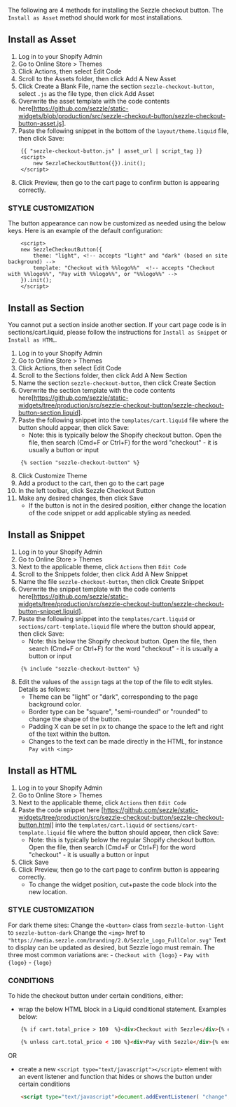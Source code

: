 
The following are 4 methods for installing the Sezzle checkout button. The `Install as Asset` method should work for most installations.

## Install as Asset
1. Log in to your Shopify Admin
2. Go to Online Store > Themes
3. Click Actions, then select Edit Code
4. Scroll to the Assets folder, then click Add A New Asset
5. Click Create a Blank File, name the section `sezzle-checkout-button`, select `.js` as the file type, then click Add Asset
6. Overwrite the asset template with the code contents here[https://github.com/sezzle/static-widgets/blob/production/src/sezzle-checkout-button/sezzle-checkout-button-asset.js].
7. Paste the following snippet in the bottom of the `layout/theme.liquid` file, then click Save:
```
	{{ "sezzle-checkout-button.js" | asset_url | script_tag }}
	<script>
		new SezzleCheckoutButton({}).init();
	</script>
```
8. Click Preview, then go to the cart page to confirm button is appearing correctly.

### STYLE CUSTOMIZATION

The button appearance can now be customized as needed using the below keys. Here is an example of the default configuration:

```
    <script>
    new SezzleCheckoutButton({
		theme: "light", <!-- accepts "light" and "dark" (based on site background) -->
        template: "Checkout with %%logo%%"  <!-- accepts "Checkout with %%logo%%", "Pay with %%logo%%", or "%%logo%%" -->
    }).init();
    </script>
```


## Install as Section
You cannot put a section inside another section. If your cart page code is in sections/cart.liquid, please follow the instructions for `Install as Snippet` or `Install as HTML`.
1. Log in to your Shopify Admin
2. Go to Online Store > Themes
3. Click Actions, then select Edit Code
4. Scroll to the Sections folder, then click Add A New Section
5. Name the section `sezzle-checkout-button`, then click Create Section
6. Overwrite the section template with the code contents here[https://github.com/sezzle/static-widgets/tree/production/src/sezzle-checkout-button/sezzle-checkout-button-section.liquid].
7. Paste the following snippet into the `templates/cart.liquid` file where the button should appear, then click Save:
	* Note: this is typically below the Shopify checkout button. Open the file, then search (Cmd+F or Ctrl+F) for the word "checkout" - it is usually a button or input
```
	{% section "sezzle-checkout-button" %}
```
8. Click Customize Theme
9. Add a product to the cart, then go to the cart page
10. In the left toolbar, click Sezzle Checkout Button
11. Make any desired changes, then click Save
	* If the button is not in the desired position, either change the location of the code snippet or add applicable styling as needed.


## Install as Snippet
1. Log in to your Shopify Admin
2. Go to Online Store > Themes
3. Next to the applicable theme, click `Actions` then `Edit Code`
4. Scroll to the Snippets folder, then click Add A New Snippet
5. Name the file `sezzle-checkout-button`, then click Create Snippet
6. Overwrite the snippet template with the code contents here[https://github.com/sezzle/static-widgets/tree/production/src/sezzle-checkout-button/sezzle-checkout-button-snippet.liquid].
7. Paste the following snippet into the `templates/cart.liquid` or `sections/cart-template.liquid` file where the button should appear, then click Save:
	* Note: this below the Shopify checkout button. Open the file, then search (Cmd+F or Ctrl+F) for the word "checkout" - it is usually a button or input
```
	{% include "sezzle-checkout-button" %}
```
8. Edit the values of the `assign` tags at the top of the file to edit styles. Details as follows:
	* Theme can be "light" or "dark", corresponding to the page background color.
	* Border type can be "square", "semi-rounded" or "rounded" to change the shape of the button.
	* Padding X can be set in px to change the space to the left and right of the text within the button.
	* Changes to the text can be made directly in the HTML, for instance `Pay with <img>`


## Install as HTML
1. Log in to your Shopify Admin
2. Go to Online Store > Themes
3. Next to the applicable theme, click `Actions` then `Edit Code`
4. Paste the code snippet here [https://github.com/sezzle/static-widgets/tree/production/src/sezzle-checkout-button/sezzle-checkout-button.html] into the `templates/cart.liquid` or `sections/cart-template.liquid` file where the button should appear, then click Save:
	* Note: this is typically below the regular Shopify checkout button. Open the file, then search (Cmd+F or Ctrl+F) for the word "checkout" - it is usually a button or input
7. Click Save
8. Click Preview, then go to the cart page to confirm button is appearing correctly.
	* To change the widget position, cut+paste the code block into the new location.

### STYLE CUSTOMIZATION
For dark theme sites:
    Change the `<button>` class from `sezzle-button-light` to `sezzle-button-dark`
    Change the `<img>` href to `"https://media.sezzle.com/branding/2.0/Sezzle_Logo_FullColor.svg"`
Text to display can be updated as desired, but Sezzle logo must remain. The three most common variations are:
	- `Checkout with {logo}`
	- `Pay with {logo}`
	- `{logo}`


### CONDITIONS
To hide the checkout button under certain conditions, either:
* wrap the below HTML block in a Liquid conditional statement. Examples below:
```html
	{% if cart.total_price > 100  %}<div>Checkout with Sezzle</div>{% endif%}
```
```html
	{% unless cart.total_price < 100 %}<div>Pay with Sezzle</div>{% endunless %}
```
OR
* create a new `<script type="text/javascript"></script>` element with an event listener and function that hides or shows the button under certain conditions
```html
	<script type="text/javascript">document.addEventListener( "change", function(){if(window.innerWidth < 560){document.querySelector(.sezzle-checkout-button).style.display = "none !important"} else {document.querySelector(".sezzle-checkout-button").style.display = "inline-block"} } )</script>
```
